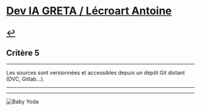 
# [Dev IA GRETA / Lécroart Antoine](https://github.com/Dev-IA-2024/antoine.lecroart)

[↩️](..)
---

## Critère 5

---

Les sources sont versionnées et accessibles depuis un dépôt Git distant (DVC, Gitlab...).

---
---
![Baby Yoda](https://images3.alphacoders.com/110/1108129.jpg)
